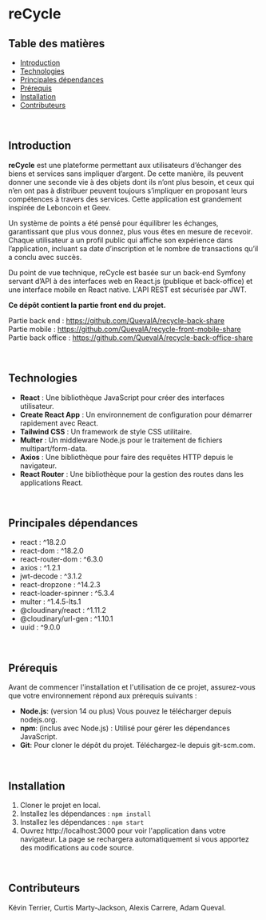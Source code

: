 # reCycle

## Table des matières
- [Introduction](#introduction)
- [Technologies](#technologies)
- [Principales dépendances](#principales-dépendances)
- [Prérequis](#prérequis)
- [Installation](#installation)
- [Contributeurs](#contributeurs)

<br>

## Introduction
**reCycle** est une plateforme permettant aux utilisateurs d’échanger des biens et services sans impliquer d’argent.
De cette manière, ils peuvent donner une seconde vie à des objets dont ils n’ont plus besoin, et ceux qui n’en ont pas à distribuer peuvent toujours s’impliquer en proposant leurs compétences à travers des services.
Cette application est grandement inspirée de Leboncoin et Geev.

Un système de points a été pensé pour équilibrer les échanges, garantissant que plus vous donnez, plus vous êtes en mesure de recevoir. Chaque utilisateur a un profil public qui affiche son expérience dans l’application, incluant sa date d’inscription et le nombre de transactions qu’il a conclu avec succès.

Du point de vue technique, reCycle est basée sur un back-end Symfony servant d’API à des interfaces web en React.js (publique et back-office) et une interface mobile en React native. L'API REST est sécurisée par JWT.

**Ce dépôt contient la partie front end du projet.**

Partie back end : https://github.com/QuevalA/recycle-back-share
<br>Partie mobile : https://github.com/QuevalA/recycle-front-mobile-share
<br>Partie back office : https://github.com/QuevalA/recycle-back-office-share

<br>

## Technologies

- **React** : Une bibliothèque JavaScript pour créer des interfaces utilisateur.
- **Create React App** : Un environnement de configuration pour démarrer rapidement avec React.
- **Tailwind CSS** : Un framework de style CSS utilitaire.
- **Multer** : Un middleware Node.js pour le traitement de fichiers multipart/form-data.
- **Axios** : Une bibliothèque pour faire des requêtes HTTP depuis le navigateur.
- **React Router** : Une bibliothèque pour la gestion des routes dans les applications React.

<br>

## Principales dépendances

- react : ^18.2.0
- react-dom : ^18.2.0
- react-router-dom : ^6.3.0
- axios : ^1.2.1
- jwt-decode : ^3.1.2
- react-dropzone : ^14.2.3
- react-loader-spinner : ^5.3.4
- multer : ^1.4.5-lts.1
- @cloudinary/react : ^1.11.2
- @cloudinary/url-gen : ^1.10.1
- uuid : ^9.0.0

<br>

## Prérequis
Avant de commencer l'installation et l'utilisation de ce projet, assurez-vous que votre environnement répond aux prérequis suivants :

- **Node.js**: (version 14 ou plus) Vous pouvez le télécharger depuis nodejs.org.
- **npm**: (inclus avec Node.js) : Utilisé pour gérer les dépendances JavaScript.
- **Git**: Pour cloner le dépôt du projet. Téléchargez-le depuis git-scm.com.

<br>

## Installation
1. Cloner le projet en local.
2. Installez les dépendances : `npm install`
3. Installez les dépendances : `npm start`
4. Ouvrez http://localhost:3000 pour voir l'application dans votre navigateur. La page se rechargera automatiquement si vous apportez des modifications au code source.

<br>

## Contributeurs
Kévin Terrier, Curtis Marty-Jackson, Alexis Carrere, Adam Queval.